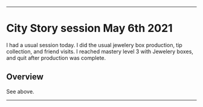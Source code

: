 
***

# City Story session May 6th 2021

I had a usual session today. I did the usual jewelery box production, tip collection, and friend visits. I reached mastery level 3 with Jewelery boxes, and quit after production was complete.

## Overview

See above.

***
